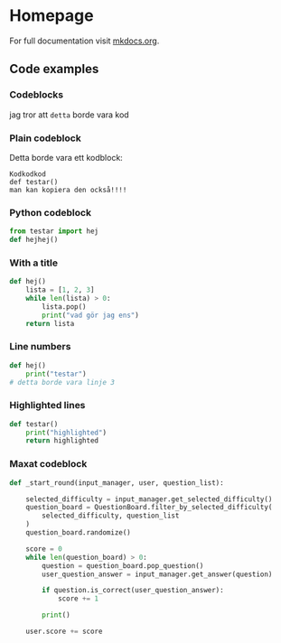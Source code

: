 # Homepage

For full documentation visit [mkdocs.org](https://www.mkdocs.org).

## Code examples

### Codeblocks

jag tror att `detta` borde vara kod

### Plain codeblock

Detta borde vara ett kodblock:

```
Kodkodkod
def testar()
man kan kopiera den också!!!!
```

### Python codeblock

``` py
from testar import hej
def hejhej()
```

### With a title

``` py title="jag testar"
def hej()
    lista = [1, 2, 3]
    while len(lista) > 0:
        lista.pop()
        print("vad gör jag ens")
    return lista
```

### Line numbers

``` py linenums="1"
def hej()
    print("testar")
# detta borde vara linje 3
```

### Highlighted lines
``` py hl_lines="2 3"
def testar()
    print("highlighted")
    return highlighted
```

### Maxat codeblock
``` py title="kodblock" linenums="1" hl_lines="3 4 5 14 15"
def _start_round(input_manager, user, question_list):

    selected_difficulty = input_manager.get_selected_difficulty()
    question_board = QuestionBoard.filter_by_selected_difficulty(
        selected_difficulty, question_list
    )
    question_board.randomize()

    score = 0
    while len(question_board) > 0:
        question = question_board.pop_question()
        user_question_answer = input_manager.get_answer(question)

        if question.is_correct(user_question_answer):
            score += 1

        print()

    user.score += score
```